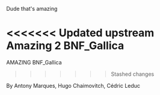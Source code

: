 Dude that's amazing

<<<<<<< Updated upstream
Amazing 2 BNF_Gallica
=======
AMAZING
BNF_Gallica
>>>>>>> Stashed changes

By Antony Marques, Hugo Chaimovitch, Cédric Leduc
